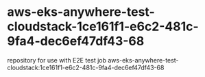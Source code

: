 # aws-eks-anywhere-test-cloudstack-1ce161f1-e6c2-481c-9fa4-dec6ef47df43-68
repository for use with E2E test job aws-eks-anywhere-test-cloudstack:1ce161f1-e6c2-481c-9fa4-dec6ef47df43-68
